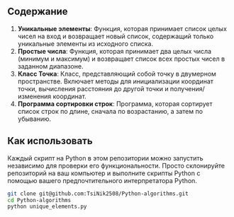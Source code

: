 
## Содержание

1. **Уникальные элементы**: Функция, которая принимает список целых чисел на вход и возвращает новый список, содержащий только уникальные элементы из исходного списка.
2. **Простые числа**: Функция, которая принимает два целых числа (минимум и максимум) и возвращает список всех простых чисел в заданном диапазоне.
3. **Класс Точка**: Класс, представляющий собой точку в двумерном пространстве. Включает методы для инициализации координат точки, вычисления расстояния до другой точки и получения/изменения координат.
4. **Программа сортировки строк**: Программа, которая сортирует список строк по длине, сначала по возрастанию, а затем по убыванию.

## Как использовать

Каждый скрипт на Python в этом репозитории можно запустить независимо для проверки его функциональности. Просто склонируйте репозиторий на ваш компьютер и выполните скрипты Python с помощью вашего предпочтительного интерпретатора Python.

```bash
git clone git@github.com:TsiNik2508/Python-algorithms.git
cd Python-algorithms
python unique_elements.py
